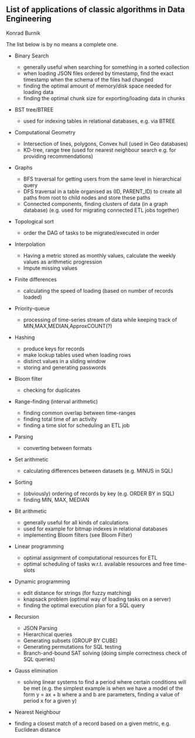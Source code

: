 ## List of applications of classic algorithms in Data Engineering

Konrad Burnik

The list below is by no means a complete one.

* Binary Search
  - generally useful when searching for something in a sorted collection
  - when loading JSON files ordered by timestamp, find the exact timestamp when
    the schema of the files had changed
  - finding the optimal amount of memory/disk space needed for loading data
  - finding the optimal chunk size for exporting/loading data in chunks

* BST tree/BTREE
  - used for indexing tables in relational databases, e.g. via BTREE

* Computational Geometry
  - Intersection of lines, polygons, Convex hull
    (used in Geo databases)
  - KD-tree, range tree
    (used for nearest neighbour search e.g. for providing recommendations)

* Graphs
  - BFS traversal for getting users from the same level in hierarchical query
  - DFS traversal in a table organised as (ID, PARENT_ID) to create all paths
    from root to child nodes and store these paths
  - Connected components, finding clusters of data (in a graph database)
    (e.g. used for migrating connected ETL jobs together)

* Topological sort
  - order the DAG of tasks to be migrated/executed in order

* Interpolation
  - Having a metric stored as monthly values, calculate the weekly values as
  arithmetic progression
  - Impute missing values

* Finite differences
  - calculating the speed of loading (based on number of records loaded)

* Priority-queue
  - processing of time-series stream of data while keeping
    track of MIN,MAX,MEDIAN,ApproxCOUNT(?)

* Hashing
  - produce keys for records
  - make lookup tables used when loading rows
  - distinct values in a sliding window
  - storing and generating passwords

* Bloom filter
  - checking for duplicates

* Range-finding (interval arithmetic)
  - finding common overlap between time-ranges
  - finding total time of an activity
  - finding a time slot for scheduling an ETL job

* Parsing
  - converting between formats

* Set arithmetic
  - calculating differences between datasets (e.g. MINUS in SQL)

* Sorting
  - (obviously) ordering of records by key (e.g. ORDER BY in SQL)
  - finding MIN, MAX, MEDIAN

* Bit arithmetic
  - generally useful for all kinds of calculations
  - used for example for bitmap indexes in relational databases
  - implementing Bloom filters (see Bloom Filter)

* Linear programming
  - optimal assignment of computational resources for ETL
  - optimal scheduling of tasks w.r.t. available resources and free time-slots

* Dynamic programming
  - edit distance for strings (for fuzzy matching)
  - knapsack problem (optimal way of loading tasks on a server)
  - finding the optimal execution plan for a SQL query

* Recursion
  - JSON Parsing
  - Hierarchical queries
  - Generating subsets (GROUP BY CUBE)
  - Generating permutations for SQL testing
  - Branch-and-bound SAT solving
    (doing simple correctness check of SQL queries)

* Gauss elimination
  - solving linear systems to find a period
    where certain conditions will be met (e.g. the simplest example
    is when we have a model of the form y = ax + b where
    a and b are parameters, finding a value of period x for a given y)
    
* Nearest Neighbour
 - finding a closest match of a record based on a given metric,
   e.g. Euclidean distance
